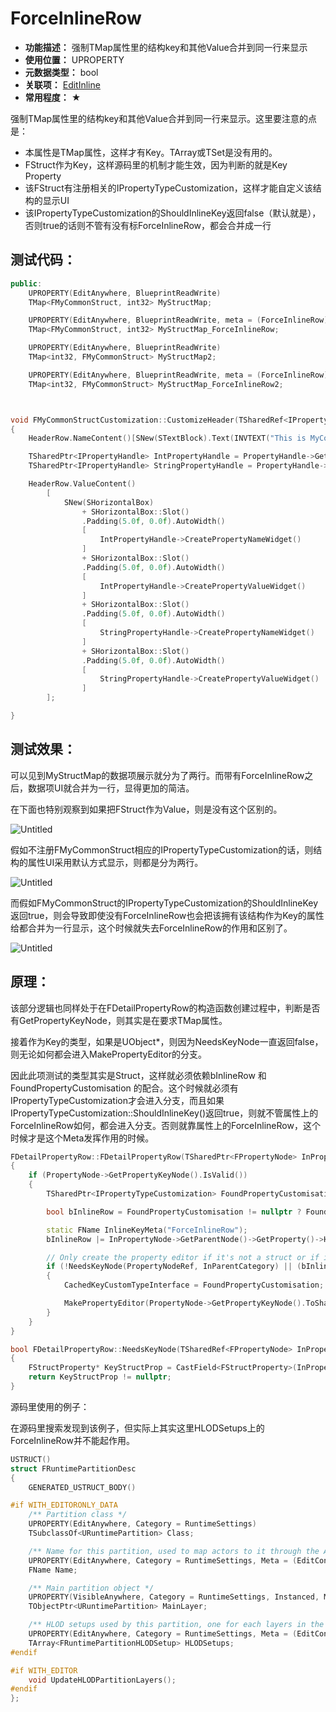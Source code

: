 ﻿# ForceInlineRow

- **功能描述：** 强制TMap属性里的结构key和其他Value合并到同一行来显示
- **使用位置：** UPROPERTY
- **元数据类型：** bool
- **关联项：** [EditInline](../EditInline/EditInline.md)
- **常用程度：** ★

强制TMap属性里的结构key和其他Value合并到同一行来显示。这里要注意的点是：

- 本属性是TMap属性，这样才有Key。TArray或TSet是没有用的。
- FStruct作为Key，这样源码里的机制才能生效，因为判断的就是Key Property
- 该FStruct有注册相关的IPropertyTypeCustomization，这样才能自定义该结构的显示UI
- 该IPropertyTypeCustomization的ShouldInlineKey返回false（默认就是），否则true的话则不管有没有标ForceInlineRow，都会合并成一行

## 测试代码：

```cpp
public:
	UPROPERTY(EditAnywhere, BlueprintReadWrite)
	TMap<FMyCommonStruct, int32> MyStructMap;

	UPROPERTY(EditAnywhere, BlueprintReadWrite, meta = (ForceInlineRow))
	TMap<FMyCommonStruct, int32> MyStructMap_ForceInlineRow;

	UPROPERTY(EditAnywhere, BlueprintReadWrite)
	TMap<int32, FMyCommonStruct> MyStructMap2;

	UPROPERTY(EditAnywhere, BlueprintReadWrite, meta = (ForceInlineRow))
	TMap<int32, FMyCommonStruct> MyStructMap_ForceInlineRow2;



void FMyCommonStructCustomization::CustomizeHeader(TSharedRef<IPropertyHandle> PropertyHandle, FDetailWidgetRow& HeaderRow, IPropertyTypeCustomizationUtils& CustomizationUtils)
{
	HeaderRow.NameContent()[SNew(STextBlock).Text(INVTEXT("This is MyCommonStruct"))];

	TSharedPtr<IPropertyHandle> IntPropertyHandle = PropertyHandle->GetChildHandle(GET_MEMBER_NAME_CHECKED(FMyCommonStruct, MyInt));
	TSharedPtr<IPropertyHandle> StringPropertyHandle = PropertyHandle->GetChildHandle(GET_MEMBER_NAME_CHECKED(FMyCommonStruct, MyString));

	HeaderRow.ValueContent()
		[
			SNew(SHorizontalBox)
				+ SHorizontalBox::Slot()
				.Padding(5.0f, 0.0f).AutoWidth()
				[
					IntPropertyHandle->CreatePropertyNameWidget()
				]
				+ SHorizontalBox::Slot()
				.Padding(5.0f, 0.0f).AutoWidth()
				[
					IntPropertyHandle->CreatePropertyValueWidget()
				]
				+ SHorizontalBox::Slot()
				.Padding(5.0f, 0.0f).AutoWidth()
				[
					StringPropertyHandle->CreatePropertyNameWidget()
				]
				+ SHorizontalBox::Slot()
				.Padding(5.0f, 0.0f).AutoWidth()
				[
					StringPropertyHandle->CreatePropertyValueWidget()
				]
		];

}
```

## 测试效果：

可以见到MyStructMap的数据项展示就分为了两行。而带有ForceInlineRow之后，数据项UI就合并为一行，显得更加的简洁。

在下面也特别观察到如果把FStruct作为Value，则是没有这个区别的。

![Untitled](Untitled.png)

假如不注册FMyCommonStruct相应的IPropertyTypeCustomization的话，则结构的属性UI采用默认方式显示，则都是分为两行。

![Untitled](Untitled%201.png)

而假如FMyCommonStruct的IPropertyTypeCustomization的ShouldInlineKey返回true，则会导致即使没有ForceInlineRow也会把该拥有该结构作为Key的属性给都合并为一行显示，这个时候就失去ForceInlineRow的作用和区别了。

![Untitled](Untitled%202.png)

## 原理：

该部分逻辑也同样处于在FDetailPropertyRow的构造函数创建过程中，判断是否有GetPropertyKeyNode，则其实是在要求TMap属性。

接着作为Key的类型，如果是UObject*，则因为NeedsKeyNode一直返回false，则无论如何都会进入MakePropertyEditor的分支。

因此此项测试的类型其实是Struct，这样就必须依赖bInlineRow 和FoundPropertyCustomisation 的配合。这个时候就必须有IPropertyTypeCustomization才会进入分支，而且如果IPropertyTypeCustomization::ShouldInlineKey()返回true，则就不管属性上的ForceInlineRow如何，都会进入分支。否则就靠属性上的ForceInlineRow，这个时候才是这个Meta发挥作用的时候。

```cpp
FDetailPropertyRow::FDetailPropertyRow(TSharedPtr<FPropertyNode> InPropertyNode, TSharedRef<FDetailCategoryImpl> InParentCategory, TSharedPtr<FComplexPropertyNode> InExternalRootNode)
{
	if (PropertyNode->GetPropertyKeyNode().IsValid())
	{
		TSharedPtr<IPropertyTypeCustomization> FoundPropertyCustomisation = GetPropertyCustomization(PropertyNode->GetPropertyKeyNode().ToSharedRef(), ParentCategory.Pin().ToSharedRef());

		bool bInlineRow = FoundPropertyCustomisation != nullptr ? FoundPropertyCustomisation->ShouldInlineKey() : false;

		static FName InlineKeyMeta("ForceInlineRow");
		bInlineRow |= InPropertyNode->GetParentNode()->GetProperty()->HasMetaData(InlineKeyMeta);

		// Only create the property editor if it's not a struct or if it requires to be inlined (and has customization)
		if (!NeedsKeyNode(PropertyNodeRef, InParentCategory) || (bInlineRow && FoundPropertyCustomisation != nullptr))
		{
			CachedKeyCustomTypeInterface = FoundPropertyCustomisation;

			MakePropertyEditor(PropertyNode->GetPropertyKeyNode().ToSharedRef(), Utilities, PropertyKeyEditor);
		}
	}
}

bool FDetailPropertyRow::NeedsKeyNode(TSharedRef<FPropertyNode> InPropertyNode, TSharedRef<FDetailCategoryImpl> InParentCategory)
{
	FStructProperty* KeyStructProp = CastField<FStructProperty>(InPropertyNode->GetPropertyKeyNode()->GetProperty());
	return KeyStructProp != nullptr;
}
```

源码里使用的例子：

在源码里搜索发现到该例子，但实际上其实这里HLODSetups上的ForceInlineRow并不能起作用。

```cpp
USTRUCT()
struct FRuntimePartitionDesc
{
	GENERATED_USTRUCT_BODY()

#if WITH_EDITORONLY_DATA
	/** Partition class */
	UPROPERTY(EditAnywhere, Category = RuntimeSettings)
	TSubclassOf<URuntimePartition> Class;

	/** Name for this partition, used to map actors to it through the Actor.RuntimeGrid property  */
	UPROPERTY(EditAnywhere, Category = RuntimeSettings, Meta = (EditCondition = "Class != nullptr", HideEditConditionToggle))
	FName Name;

	/** Main partition object */
	UPROPERTY(VisibleAnywhere, Category = RuntimeSettings, Instanced, Meta = (EditCondition = "Class != nullptr", HideEditConditionToggle, NoResetToDefault, TitleProperty = "Name"))
	TObjectPtr<URuntimePartition> MainLayer;

	/** HLOD setups used by this partition, one for each layers in the hierarchy */
	UPROPERTY(EditAnywhere, Category = RuntimeSettings, Meta = (EditCondition = "Class != nullptr", HideEditConditionToggle, ForceInlineRow))
	TArray<FRuntimePartitionHLODSetup> HLODSetups;
#endif

#if WITH_EDITOR
	void UpdateHLODPartitionLayers();
#endif
};
```